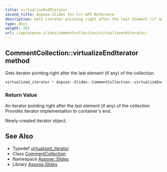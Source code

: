 ```yaml
---
title: virtualizeEndIterator
second_title: Aspose.Slides for C++ API Reference
description: Gets iterator pointing right after the last element (if any) of the collection.
type: docs
weight: 261
url: /cpp/aspose.slides/commentcollection/virtualizeenditerator/
---
```

## CommentCollection::virtualizeEndIterator method


Gets iterator pointing right after the last element (if any) of the collection.

```cpp
virtualized_iterator * Aspose::Slides::CommentCollection::virtualizeEndIterator() override
```


### Return Value

An iterator pointing right after the last element (if any) of the collection Provides iterator implementation to container's end. 

Newly-created iterator object.

## See Also

* Typedef [virtualized_iterator](../virtualized_iterator/)
* Class [CommentCollection](../)
* Namespace [Aspose::Slides](../../)
* Library [Aspose.Slides](../../../)
